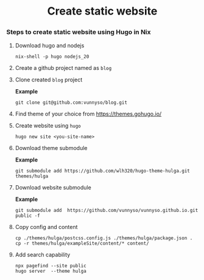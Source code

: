 <h1 style="text-align:center;"> Create static website</p>

### Steps to create static website using Hugo in Nix

1. Download hugo and nodejs

   ```
   nix-shell -p hugo nodejs_20
   ```

2. Create a github project named as `blog`

3. Clone created `blog` project

   **Example**

   ```
   git clone git@github.com:vunnyso/blog.git
   ```

4. Find theme of your choice from https://themes.gohugo.io/

5. Create website using `hugo`

   ```
   hugo new site <you-site-name>
   ```

6. Download theme submodule

   **Example**

   ```
   git submodule add https://github.com/wlh320/hugo-theme-hulga.git themes/hulga
   ```

7. Download website submodule

   **Example**

   ```
   git submodule add  https://github.com/vunnyso/vunnyso.github.io.git public -f
   ```

8. Copy config and content

   ```
   cp ./themes/hulga/postcss.config.js ./themes/hulga/package.json .
   cp -r themes/hulga/exampleSite/content/* content/
   ```

9. Add search capability
   ```
   npx pagefind --site public
   hugo server  --theme hulga
   ```
